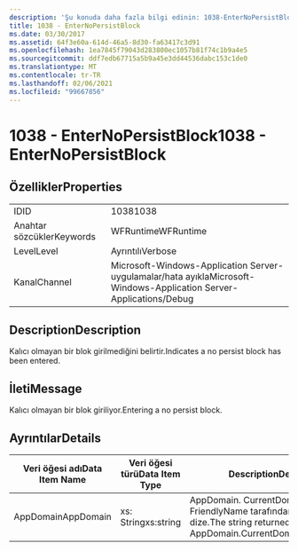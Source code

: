 ```yaml
---
description: 'Şu konuda daha fazla bilgi edinin: 1038-EnterNoPersistBlock'
title: 1038 - EnterNoPersistBlock
ms.date: 03/30/2017
ms.assetid: 64f3e60a-614d-46a5-8d30-fa63417c3d91
ms.openlocfilehash: 1ea7845f79043d283800ec1057b81f74c1b9a4e5
ms.sourcegitcommit: ddf7edb67715a5b9a45e3dd44536dabc153c1de0
ms.translationtype: MT
ms.contentlocale: tr-TR
ms.lasthandoff: 02/06/2021
ms.locfileid: "99667856"
---
```

# <a name="1038---enternopersistblock"></a><span data-ttu-id="9fc23-103">1038 - EnterNoPersistBlock</span><span class="sxs-lookup"><span data-stu-id="9fc23-103">1038 - EnterNoPersistBlock</span></span>

## <a name="properties"></a><span data-ttu-id="9fc23-104">Özellikler</span><span class="sxs-lookup"><span data-stu-id="9fc23-104">Properties</span></span>  
  
|||  
|-|-|  
|<span data-ttu-id="9fc23-105">ID</span><span class="sxs-lookup"><span data-stu-id="9fc23-105">ID</span></span>|<span data-ttu-id="9fc23-106">1038</span><span class="sxs-lookup"><span data-stu-id="9fc23-106">1038</span></span>|  
|<span data-ttu-id="9fc23-107">Anahtar sözcükler</span><span class="sxs-lookup"><span data-stu-id="9fc23-107">Keywords</span></span>|<span data-ttu-id="9fc23-108">WFRuntime</span><span class="sxs-lookup"><span data-stu-id="9fc23-108">WFRuntime</span></span>|  
|<span data-ttu-id="9fc23-109">Level</span><span class="sxs-lookup"><span data-stu-id="9fc23-109">Level</span></span>|<span data-ttu-id="9fc23-110">Ayrıntılı</span><span class="sxs-lookup"><span data-stu-id="9fc23-110">Verbose</span></span>|  
|<span data-ttu-id="9fc23-111">Kanal</span><span class="sxs-lookup"><span data-stu-id="9fc23-111">Channel</span></span>|<span data-ttu-id="9fc23-112">Microsoft-Windows-Application Server-uygulamalar/hata ayıkla</span><span class="sxs-lookup"><span data-stu-id="9fc23-112">Microsoft-Windows-Application Server-Applications/Debug</span></span>|  
  
## <a name="description"></a><span data-ttu-id="9fc23-113">Description</span><span class="sxs-lookup"><span data-stu-id="9fc23-113">Description</span></span>  

 <span data-ttu-id="9fc23-114">Kalıcı olmayan bir blok girilmediğini belirtir.</span><span class="sxs-lookup"><span data-stu-id="9fc23-114">Indicates a no persist block has been entered.</span></span>  
  
## <a name="message"></a><span data-ttu-id="9fc23-115">İleti</span><span class="sxs-lookup"><span data-stu-id="9fc23-115">Message</span></span>  

 <span data-ttu-id="9fc23-116">Kalıcı olmayan bir blok giriliyor.</span><span class="sxs-lookup"><span data-stu-id="9fc23-116">Entering a no persist block.</span></span>  
  
## <a name="details"></a><span data-ttu-id="9fc23-117">Ayrıntılar</span><span class="sxs-lookup"><span data-stu-id="9fc23-117">Details</span></span>  
  
|<span data-ttu-id="9fc23-118">Veri öğesi adı</span><span class="sxs-lookup"><span data-stu-id="9fc23-118">Data Item Name</span></span>|<span data-ttu-id="9fc23-119">Veri öğesi türü</span><span class="sxs-lookup"><span data-stu-id="9fc23-119">Data Item Type</span></span>|<span data-ttu-id="9fc23-120">Description</span><span class="sxs-lookup"><span data-stu-id="9fc23-120">Description</span></span>|  
|--------------------|--------------------|-----------------|  
|<span data-ttu-id="9fc23-121">AppDomain</span><span class="sxs-lookup"><span data-stu-id="9fc23-121">AppDomain</span></span>|<span data-ttu-id="9fc23-122">xs: String</span><span class="sxs-lookup"><span data-stu-id="9fc23-122">xs:string</span></span>|<span data-ttu-id="9fc23-123">AppDomain. CurrentDomain. FriendlyName tarafından döndürülen dize.</span><span class="sxs-lookup"><span data-stu-id="9fc23-123">The string returned by AppDomain.CurrentDomain.FriendlyName.</span></span>|
